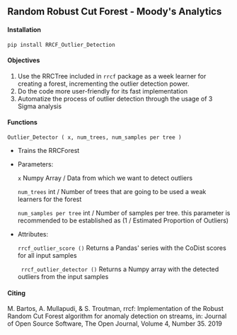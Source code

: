 ## **Random Robust Cut Forest - Moody's Analytics**
#### **Installation**
`pip install RRCF_Outlier_Detection`

#### Objectives
1.  Use the RRCTree included in `rrcf` package as a week learner for creating a forest, incrementing the outlier 
    detection power.
2.  Do the code more user-friendly for its fast implementation
3.  Automatize the process of outlier detection through the usage of 3 Sigma analysis
#### Functions

`Outlier_Detector ( x, num_trees, num_samples per tree )`
- Trains the RRCForest
- Parameters:
  
    `x`  Numpy Array / Data from which we want to detect outliers
  
    `num_trees` int / Number of trees that are going to be used a weak learners for the forest
  
    `num_samples per tree`  int / Number of samples per tree. this parameter is recommended to be established as (1 / Estimated Proportion of Outliers)
- Attributes:
  
    `rrcf_outlier_score ()`  Returns a Pandas' series with the CoDist scores for all input samples
  
    ` rrcf_outlier_detector ()`  Returns a Numpy array with the detected outliers from the input samples
#### Citing
M. Bartos, A. Mullapudi, & S. Troutman, rrcf: Implementation of the Robust Random Cut Forest algorithm for anomaly detection on streams, in: Journal of Open Source Software, The Open Journal, Volume 4, Number 35. 2019